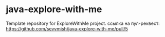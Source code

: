 # java-explore-with-me
Template repository for ExploreWithMe project.
ссылка на пул-реквест: https://github.com/sevvmish/java-explore-with-me/pull/5
